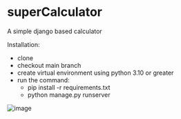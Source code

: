 # superCalculator
 
 A simple django based calculator
 
 Installation:
- clone
- checkout main branch
- create virtual environment using python 3.10 or greater
- run the command:
  - pip install -r requirements.txt
  - python manage.py runserver

![image](https://user-images.githubusercontent.com/67509094/196080883-cbe022b6-a798-44ca-85e3-12314fdfe0ad.png)



  
